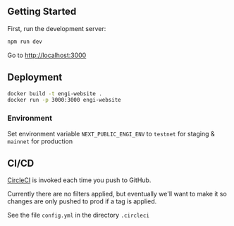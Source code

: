 ## Getting Started

First, run the development server:

```bash
npm run dev
```

Go to [http://localhost:3000](http://localhost:3000)

## Deployment

```bash
docker build -t engi-website .
docker run -p 3000:3000 engi-website
```

### Environment

Set environment variable `NEXT_PUBLIC_ENGI_ENV` to `testnet` for staging & `mainnet` for production

## CI/CD

[CircleCI](https://app.circleci.com/pipelines/github/engi-network/website) is invoked each time you push to GitHub.

Currently there are no filters applied, but eventually we'll want to make it so
changes are only pushed to prod if a tag is applied.

See the file `config.yml` in the directory `.circleci`
